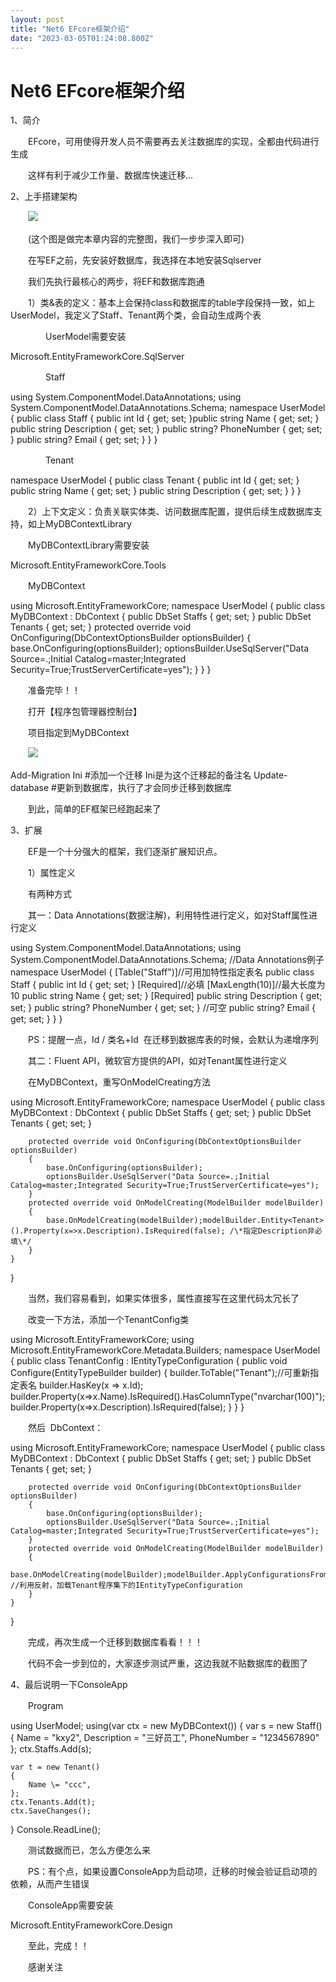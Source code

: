 ```yaml
---
layout: post
title: "Net6 EFcore框架介绍"
date: "2023-03-05T01:24:08.800Z"
---
```

Net6 EFcore框架介绍
===============

1、简介

　　EFcore，可用使得开发人员不需要再去关注数据库的实现，全都由代码进行生成

　　这样有利于减少工作量、数据库快速迁移...

2、上手搭建架构

　　![](https://img2023.cnblogs.com/blog/1138839/202303/1138839-20230304223916637-1067838103.png)

　　(这个图是做完本章内容的完整图，我们一步步深入即可)

　　在写EF之前，先安装好数据库，我选择在本地安装Sqlserver

　　我们先执行最核心的两步，将EF和数据库跑通

　　1）类&表的定义：基本上会保持class和数据库的table字段保持一致，如上UserModel，我定义了Staff、Tenant两个类，会自动生成两个表

　　　　UserModel需要安装

Microsoft.EntityFrameworkCore.SqlServer

　　　　Staff

using System.ComponentModel.DataAnnotations;
using System.ComponentModel.DataAnnotations.Schema;
namespace UserModel
{
    public class Staff
    {
        public int Id { get; set; }public string Name { get; set; }
        public string Description { get; set; }
        public string? PhoneNumber { get; set; }
        public string? Email { get; set; }
    }
}

　　　　Tenant

namespace UserModel
{
    public class Tenant
    {
        public int Id { get; set; }
        public string Name { get; set; }
        public string Description { get; set; }
    }
}

　　2）上下文定义：负责关联实体类、访问数据库配置，提供后续生成数据库支持，如上MyDBContextLibrary

　　MyDBContextLibrary需要安装

Microsoft.EntityFrameworkCore.Tools

　　MyDBContext

using Microsoft.EntityFrameworkCore;
namespace UserModel
{
    public class MyDBContext : DbContext
    {
        public DbSet<Staff> Staffs { get; set; }
        public DbSet<Tenant> Tenants { get; set; }
        protected override void OnConfiguring(DbContextOptionsBuilder optionsBuilder)
        {
            base.OnConfiguring(optionsBuilder);
            optionsBuilder.UseSqlServer("Data Source=.;Initial Catalog=master;Integrated Security=True;TrustServerCertificate=yes");
        }
    }
}

　　准备完毕！！

　　打开【程序包管理器控制台】

　　项目指定到MyDBContext

　　![](https://img2023.cnblogs.com/blog/1138839/202303/1138839-20230304231754762-673332835.png)

Add-Migration Ini   #添加一个迁移  Ini是为这个迁移起的备注名
Update\-database  #更新到数据库，执行了才会同步迁移到数据库

　　到此，简单的EF框架已经跑起来了

3、扩展

　　EF是一个十分强大的框架，我们逐渐扩展知识点。

　　1）属性定义

　　有两种方式

　　其一：Data Annotations(数据注解)，利用特性进行定义，如对Staff属性进行定义

using System.ComponentModel.DataAnnotations;
using System.ComponentModel.DataAnnotations.Schema;
//Data Annotations例子
namespace UserModel
{
    \[Table("Staff")\]//可用加特性指定表名
    public class Staff
    {
        public int Id { get; set; }
        \[Required\]//必填
        \[MaxLength(10)\]//最大长度为10
        public string Name { get; set; }
        \[Required\]
        public string Description { get; set; }
        public string? PhoneNumber { get; set; } //可空
        public string? Email { get; set; }
    }
}

　　PS：提醒一点，Id / 类名+Id  在迁移到数据库表的时候，会默认为递增序列

　　其二：Fluent API，微软官方提供的API，如对Tenant属性进行定义

　　在MyDBContext，重写OnModelCreating方法

using Microsoft.EntityFrameworkCore;
namespace UserModel
{
    public class MyDBContext : DbContext
    {
        public DbSet<Staff> Staffs { get; set; }
        public DbSet<Tenant> Tenants { get; set; }

        protected override void OnConfiguring(DbContextOptionsBuilder optionsBuilder)
        {
            base.OnConfiguring(optionsBuilder);
            optionsBuilder.UseSqlServer("Data Source=.;Initial Catalog=master;Integrated Security=True;TrustServerCertificate=yes");
        }
        protected override void OnModelCreating(ModelBuilder modelBuilder)
        {
            base.OnModelCreating(modelBuilder);modelBuilder.Entity<Tenant>().Property(x=>x.Description).IsRequired(false); /\*指定Description非必填\*/
        }
    }
}

　　当然，我们容易看到，如果实体很多，属性直接写在这里代码太冗长了

　　改变一下方法，添加一个TenantConfig类

using Microsoft.EntityFrameworkCore;
using Microsoft.EntityFrameworkCore.Metadata.Builders;
namespace UserModel
{
    public class TenantConfig : IEntityTypeConfiguration<Tenant>
    {
        public void Configure(EntityTypeBuilder<Tenant> builder)
        {
            builder.ToTable("Tenant");//可重新指定表名
            builder.HasKey(x => x.Id);
            builder.Property(x\=>x.Name).IsRequired().HasColumnType("nvarchar(100)");
            builder.Property(x\=>x.Description).IsRequired(false);
        }
    }
}

　　然后  DbContext：

using Microsoft.EntityFrameworkCore;
namespace UserModel
{
    public class MyDBContext : DbContext
    {
        public DbSet<Staff> Staffs { get; set; }
        public DbSet<Tenant> Tenants { get; set; }

        protected override void OnConfiguring(DbContextOptionsBuilder optionsBuilder)
        {
            base.OnConfiguring(optionsBuilder);
            optionsBuilder.UseSqlServer("Data Source=.;Initial Catalog=master;Integrated Security=True;TrustServerCertificate=yes");
        }
        protected override void OnModelCreating(ModelBuilder modelBuilder)
        {
            base.OnModelCreating(modelBuilder);modelBuilder.ApplyConfigurationsFromAssembly(typeof(Tenant).Assembly); //利用反射，加载Tenant程序集下的IEntityTypeConfiguration
        }
    }
}

　　完成，再次生成一个迁移到数据库看看！！！

　　代码不会一步到位的，大家逐步测试严重，这边我就不贴数据库的截图了

4、最后说明一下ConsoleApp

　　Program

using UserModel;
using(var ctx = new MyDBContext())
{
    var s = new Staff()
    {
        Name \= "kxy2",
        Description \= "三好员工",
        PhoneNumber \= "1234567890"
    };
    ctx.Staffs.Add(s);

    var t = new Tenant()
    {
        Name \= "ccc",
    };
    ctx.Tenants.Add(t);
    ctx.SaveChanges();
}
Console.ReadLine();

　　测试数据而已，怎么方便怎么来

　　PS：有个点，如果设置ConsoleApp为启动项，迁移的时候会验证启动项的依赖，从而产生错误

　　ConsoleApp需要安装

Microsoft.EntityFrameworkCore.Design

　　至此，完成！！

　　感谢关注